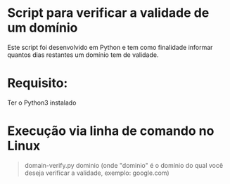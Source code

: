 # Script para verificar a validade de um domínio

Este script foi desenvolvido em Python e tem como finalidade informar quantos dias restantes um domínio tem de validade.

# Requisito: 
  Ter o Python3 instalado

# Execução via linha de comando no Linux

> domain-verify.py dominio (onde "dominio" é o domínio do qual você   deseja verificar a validade, exemplo: google.com)
